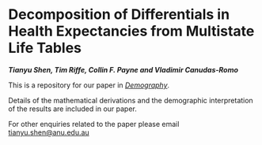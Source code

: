 # Decomposition of Differentials in Health Expectancies from Multistate Life Tables
***Tianyu Shen, Tim Riffe, Collin F. Payne and Vladimir Canudas-Romo***

This is a repository for our paper in [*Demography*](https://read.dukeupress.edu/demography/advance-publication).

Details of the mathematical derivations and the demographic interpretation of the results are included in our paper.

For other enquiries related to the paper please email tianyu.shen@anu.edu.au
